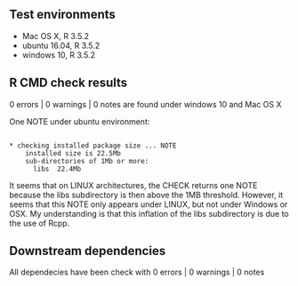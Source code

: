 ## Test environments
* Mac OS X, R 3.5.2
* ubuntu 16.04, R 3.5.2
* windows 10, R 3.5.2

## R CMD check results
0 errors | 0 warnings | 0 notes are found under windows 10 and Mac OS X

One NOTE under ubuntu environment:
```

* checking installed package size ... NOTE
    installed size is 22.5Mb
    sub-directories of 1Mb or more:
      libs  22.4Mb
```
It seems that on LINUX architectures, the CHECK returns one NOTE because the libs subdirectory is then above the 1MB threshold. However, it seems that this NOTE only appears under LINUX, but not under Windows or OSX. My understanding is that this inflation of the libs subdirectory is due to the use of Rcpp.


## Downstream dependencies
All dependecies have been check with 0 errors | 0 warnings | 0 notes